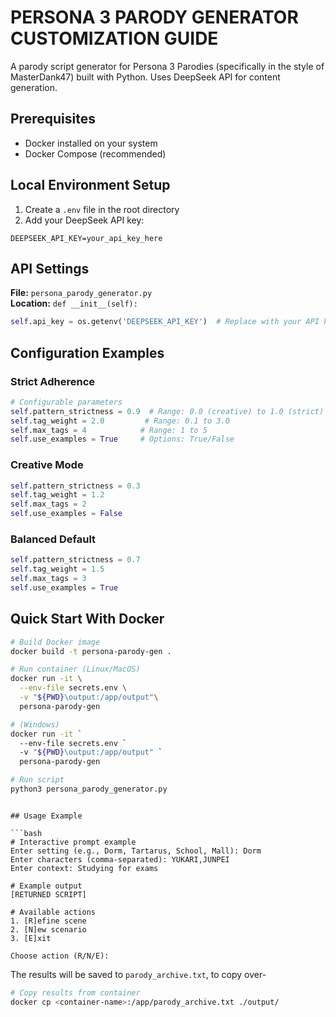 # PERSONA 3 PARODY GENERATOR CUSTOMIZATION GUIDE

A parody script generator for Persona 3 Parodies (specifically in the style of MasterDank47) built with Python. Uses DeepSeek API for content generation.

## Prerequisites

- Docker installed on your system
- Docker Compose (recommended)

## Local Environment Setup

1. Create a `.env` file in the root directory
2. Add your DeepSeek API key:

```
DEEPSEEK_API_KEY=your_api_key_here
```

## API Settings

**File:** `persona_parody_generator.py`  
**Location:** `def __init__(self):`

```python
self.api_key = os.getenv('DEEPSEEK_API_KEY')  # Replace with your API key (Never hardcode)
```

## Configuration Examples

### Strict Adherence

```python
# Configurable parameters
self.pattern_strictness = 0.9  # Range: 0.0 (creative) to 1.0 (strict)
self.tag_weight = 2.0         # Range: 0.1 to 3.0
self.max_tags = 4            # Range: 1 to 5
self.use_examples = True     # Options: True/False
```

### Creative Mode

```python
self.pattern_strictness = 0.3
self.tag_weight = 1.2
self.max_tags = 2
self.use_examples = False
```

### Balanced Default

```python
self.pattern_strictness = 0.7
self.tag_weight = 1.5
self.max_tags = 3
self.use_examples = True
```

## Quick Start With Docker

```bash
# Build Docker image
docker build -t persona-parody-gen .

# Run container (Linux/MacOS)
docker run -it \
  --env-file secrets.env \
  -v "${PWD}\output:/app/output"\
  persona-parody-gen

# (Windows)
docker run -it `
  --env-file secrets.env `
  -v "${PWD}\output:/app/output" `
  persona-parody-gen

# Run script
python3 persona_parody_generator.py
```

````

## Usage Example

```bash
# Interactive prompt example
Enter setting (e.g., Dorm, Tartarus, School, Mall): Dorm
Enter characters (comma-separated): YUKARI,JUNPEI
Enter context: Studying for exams

# Example output
[RETURNED SCRIPT]

# Available actions
1. [R]efine scene
2. [N]ew scenario
3. [E]xit

Choose action (R/N/E):
````

The results will be saved to `parody_archive.txt`, to copy over-

```bash
# Copy results from container
docker cp <container-name>:/app/parody_archive.txt ./output/
```
